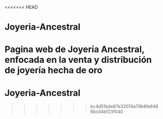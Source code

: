 <<<<<<< HEAD
# Joyeria-Ancestral
Pagina web de Joyería Ancestral,  enfocada en la venta y distribución de joyería hecha de oro
=======
# Joyeria-Ancestral
>>>>>>> bc4d51bde87e32074a79b8fe6466bcd4bf23f040
